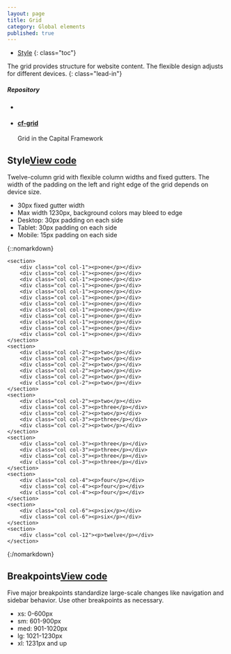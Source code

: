 ```yaml
---
layout: page
title: Grid
category: Global elements
published: true
---
```





- [Style](#style)
{: class="toc"}

<div class="content-50 content-first">

The grid provides structure for website content. The flexible design adjusts for different devices. 
{: class="lead-in"}

</div>

<div class="content-50 content-last">
  <h5 class="repo-list-header">Repository</h5>
  <ul class="repo-list">
    <li>
      <i class="cf-icon cf-icon-github"></i>
    </li>
    <li>
      <a href="https://github.com/cfpb/cf-grid"><h4>cf-grid</h4></a>
      <p>Grid in the Capital Framework</p>
    </li>
  </ul>
</div>

<h2 id="style">Style<span class="cf-code-link"><a href="https://cfpb.github.io/cf-grid/docs/">View code <i class="cf-icon cf-icon-external-link"></i></a></span></h2>

Twelve-column grid with flexible column widths and fixed gutters. The width of the padding on the left and right edge of the grid depends on device size. 

* 30px fixed gutter width
* Max width 1230px, background colors may bleed to edge
* Desktop: 30px padding on each side
* Tablet: 30px padding on each side
* Mobile: 15px padding on each side

{::nomarkdown}    

<div class="grid-demo cols-12">

    <section>
        <div class="col col-1"><p>one</p></div>
        <div class="col col-1"><p>one</p></div>
        <div class="col col-1"><p>one</p></div>
        <div class="col col-1"><p>one</p></div>
        <div class="col col-1"><p>one</p></div>
        <div class="col col-1"><p>one</p></div>
        <div class="col col-1"><p>one</p></div>
        <div class="col col-1"><p>one</p></div>
        <div class="col col-1"><p>one</p></div>
        <div class="col col-1"><p>one</p></div>
        <div class="col col-1"><p>one</p></div>
        <div class="col col-1"><p>one</p></div>
    </section>
    <section>
        <div class="col col-2"><p>two</p></div>
        <div class="col col-2"><p>two</p></div>
        <div class="col col-2"><p>two</p></div>
        <div class="col col-2"><p>two</p></div>
        <div class="col col-2"><p>two</p></div>
        <div class="col col-2"><p>two</p></div>
    </section>
    <section>
        <div class="col col-2"><p>two</p></div>
        <div class="col col-3"><p>three</p></div>
        <div class="col col-2"><p>two</p></div>
        <div class="col col-3"><p>three</p></div>
        <div class="col col-2"><p>two</p></div>
    </section>
    <section>
        <div class="col col-3"><p>three</p></div>
        <div class="col col-3"><p>three</p></div>
        <div class="col col-3"><p>three</p></div>
        <div class="col col-3"><p>three</p></div>
    </section>
    <section>
        <div class="col col-4"><p>four</p></div>
        <div class="col col-4"><p>four</p></div>
        <div class="col col-4"><p>four</p></div>
    </section>
    <section>
        <div class="col col-6"><p>six</p></div>
        <div class="col col-6"><p>six</p></div>
    </section>
    <section>
        <div class="col col-12"><p>twelve</p></div>
    </section>
</div>

{:/nomarkdown}  

<h2 id="style">Breakpoints<span class="cf-code-link"><a href="https://github.com/cfpb/cf-core/blob/gh-pages/src/cf-vars.less#L59-L66">View code <i class="cf-icon cf-icon-external-link"></i></a></span></h2>

Five major breakpoints standardize large-scale changes like navigation and sidebar behavior. Use other breakpoints as necessary. 

* xs: 0-600px
* sm: 601-900px
* med: 901-1020px
* lg: 1021-1230px
* xl: 1231px and up
